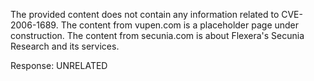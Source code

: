 The provided content does not contain any information related to CVE-2006-1689. The content from vupen.com is a placeholder page under construction. The content from secunia.com is about Flexera's Secunia Research and its services.

Response: UNRELATED